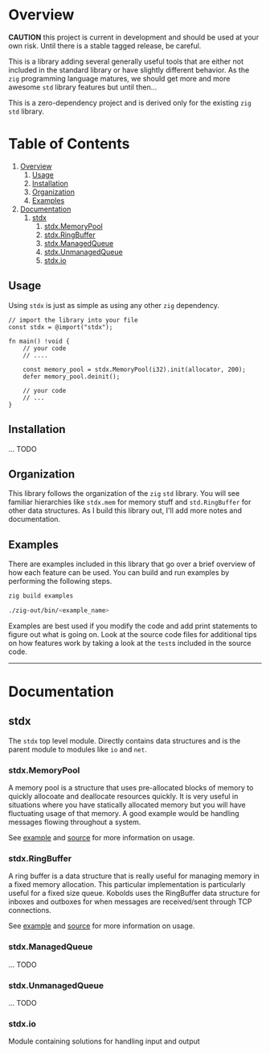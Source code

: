 # Overview

**CAUTION** this project is current in development and should be used at your own risk. Until there is a stable tagged release, be careful.

This is a library adding several generally useful tools that are either not included in the standard library or have slightly different behavior. As the `zig` programming language matures, we should get more and more awesome `std` library features but until then...

This is a zero-dependency project and is derived only for the existing `zig` `std` library.

# Table of Contents

1. [Overview](#overview)
   1. [Usage](#usage)
   2. [Installation](#installation)
   3. [Organization](#organization)
   4. [Examples](#examples)
2. [Documentation](#documentation)
   1. [stdx](#stdx)
      1. [stdx.MemoryPool](#stdx.memorypool)
      2. [stdx.RingBuffer](#stdx.ringbuffer)
      3. [stdx.ManagedQueue](#stdx.managedqueue)
      4. [stdx.UnmanagedQueue](#stdx.unmanagedqueue)
      5. [stdx.io](#stdx.io)

## Usage

Using `stdx` is just as simple as using any other `zig` dependency.

```zig
// import the library into your file
const stdx = @import("stdx");

fn main() !void {
    // your code
    // ....

    const memory_pool = stdx.MemoryPool(i32).init(allocator, 200);
    defer memory_pool.deinit();

    // your code
    // ...
}

```

## Installation

... TODO

## Organization

This library follows the organization of the `zig` `std` library. You will see familiar hierarchies like `stdx.mem` for memory stuff and `std.RingBuffer` for other data structures. As I build this library out, I'll add more notes and documentation.

## Examples

There are examples included in this library that go over a brief overview of how each feature can be used. You can build and run examples by performing the following steps.

```bash
zig build examples

./zig-out/bin/<example_name>
```

Examples are best used if you modify the code and add print statements to figure out what is going on. Look at the source code files for additional tips on how features work by taking a look at the `test`s included in the source code.

---

# Documentation

## stdx

The `stdx` top level module. Directly contains data structures and is the parent module to modules like `io` and `net`.

### stdx.MemoryPool

A memory pool is a structure that uses pre-allocated blocks of memory to quickly allocoate and deallocate resources quickly. It is very useful in situations where you have statically allocated memory but you will have fluctuating usage of that memory. A good example would be handling messages flowing throughout a system.

See [example](./examples/memory_pool.zig) and [source](./src/memory_pool.zig) for more information on usage.

### stdx.RingBuffer

A ring buffer is a data structure that is really useful for managing memory in a fixed memory allocation. This particular implementation is particularly useful for a fixed size queue. Kobolds uses the RingBuffer data structure for inboxes and outboxes for when messages are received/sent through TCP connections.

See [example](./examples/ring_buffer.zig) and [source](./src/ring_buffer.zig) for more information on usage.

### stdx.ManagedQueue

... TODO

### stdx.UnmanagedQueue

... TODO

### stdx.io

Module containing solutions for handling input and output
